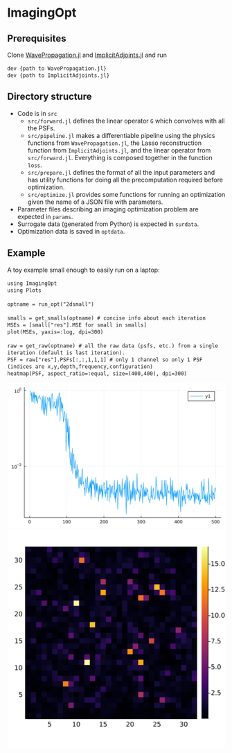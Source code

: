 # ImagingOpt

## Prerequisites

Clone [WavePropagation.jl](https://github.com/gaurav-arya/WavePropagation.jl) and [ImplicitAdjoints.jl](https://github.com/gaurav-arya/ImplicitAdjoints.jl) and run
```
dev {path to WavePropagation.jl}
dev {path to ImplicitAdjoints.jl}
```

## Directory structure

- Code is in `src`
    - `src/forward.jl` defines the linear operator `G` which convolves with all the PSFs.
    - `src/pipeline.jl` makes a differentiable pipeline using the physics functions from `WavePropagation.jl`, the Lasso reconstruction function from `ImplicitAdjoints.jl`, and the linear operator from `src/forward.jl`. Everything is composed together in the function `loss`.
    - `src/prepare.jl` defines the format of all the input parameters and has utility functions for doing all the precomputation required before optimization.
    - `src/optimize.jl` provides some functions for running an optimization given the name of a JSON file with parameters.
- Parameter files describing an imaging optimization problem are expected in `params`.
- Surrogate data (generated from Python) is expected in `surdata`.
- Optimization data is saved in `optdata`.

## Example

A toy example small enough to easily run on a laptop:

```
using ImagingOpt
using Plots

optname = run_opt("2dsmall")

smalls = get_smalls(optname) # concise info about each iteration
MSEs = [small["res"].MSE for small in smalls]
plot(MSEs, yaxis=:log, dpi=300)

raw = get_raw(optname) # all the raw data (psfs, etc.) from a single iteration (default is last iteration).
PSF = raw["res"].PSFs[:,:,1,1,1] # only 1 channel so only 1 PSF (indices are x,y,depth,frequency,configuration)
heatmap(PSF, aspect_ratio=:equal, size=(400,400), dpi=300)
```

![MSEs](examples/mses.png) 
![PSF](examples/psf.png) 
